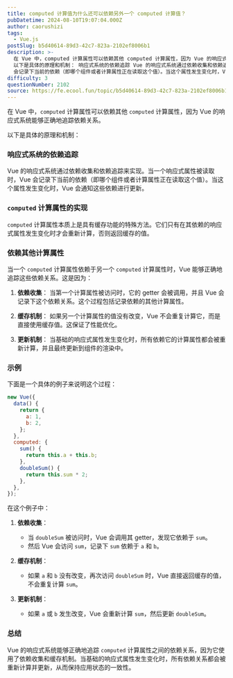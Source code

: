 ```yaml
---
title: computed 计算值为什么还可以依赖另外一个 computed 计算值？
pubDatetime: 2024-08-10T19:07:04.000Z
author: caorushizi
tags:
  - Vue.js
postSlug: b5d40614-89d3-42c7-823a-2102ef8006b1
description: >-
  在 Vue 中，computed 计算属性可以依赖其他 computed 计算属性，因为 Vue 的响应式系统能够正确地追踪依赖关系。
  以下是具体的原理和机制： 响应式系统的依赖追踪 Vue 的响应式系统通过依赖收集和依赖追踪来实现。当一个响应式属性被读取时，Vue
  会记录下当前的依赖（即哪个组件或者计算属性正在读取这个值）。当这个属性发生变化时，Vue 会通知这些依赖进行更新。 computed
difficulty: 3
questionNumber: 2102
source: https://fe.ecool.fun/topic/b5d40614-89d3-42c7-823a-2102ef8006b1
---
```


在 Vue 中，`computed` 计算属性可以依赖其他 `computed` 计算属性，因为 Vue 的响应式系统能够正确地追踪依赖关系。

以下是具体的原理和机制：

### 响应式系统的依赖追踪

Vue 的响应式系统通过依赖收集和依赖追踪来实现。当一个响应式属性被读取时，Vue 会记录下当前的依赖（即哪个组件或者计算属性正在读取这个值）。当这个属性发生变化时，Vue 会通知这些依赖进行更新。

### `computed` 计算属性的实现

`computed` 计算属性本质上是具有缓存功能的特殊方法。它们只有在其依赖的响应式属性发生变化时才会重新计算，否则返回缓存的值。

### 依赖其他计算属性

当一个 `computed` 计算属性依赖于另一个 `computed` 计算属性时，Vue 能够正确地追踪这些依赖关系。这是因为：

1. **依赖收集**：
   当第一个计算属性被访问时，它的 getter 会被调用，并且 Vue 会记录下这个依赖关系。这个过程包括记录依赖的其他计算属性。

2. **缓存机制**：
   如果另一个计算属性的值没有改变，Vue 不会重复计算它，而是直接使用缓存值。这保证了性能优化。

3. **更新机制**：
   当基础的响应式属性发生变化时，所有依赖它的计算属性都会被重新计算，并且最终更新到组件的渲染中。

### 示例

下面是一个具体的例子来说明这个过程：

```javascript
new Vue({
  data() {
    return {
      a: 1,
      b: 2,
    };
  },
  computed: {
    sum() {
      return this.a + this.b;
    },
    doubleSum() {
      return this.sum * 2;
    },
  },
});
```

在这个例子中：

1. **依赖收集**：

   - 当 `doubleSum` 被访问时，Vue 会调用其 getter，发现它依赖于 `sum`。
   - 然后 Vue 会访问 `sum`，记录下 `sum` 依赖于 `a` 和 `b`。

2. **缓存机制**：

   - 如果 `a` 和 `b` 没有改变，再次访问 `doubleSum` 时，Vue 直接返回缓存的值，不会重复计算 `sum`。

3. **更新机制**：
   - 如果 `a` 或 `b` 发生改变，Vue 会重新计算 `sum`，然后更新 `doubleSum`。

### 总结

Vue 的响应式系统能够正确地追踪 `computed` 计算属性之间的依赖关系，因为它使用了依赖收集和缓存机制。当基础的响应式属性发生变化时，所有依赖关系都会被重新计算并更新，从而保持应用状态的一致性。
